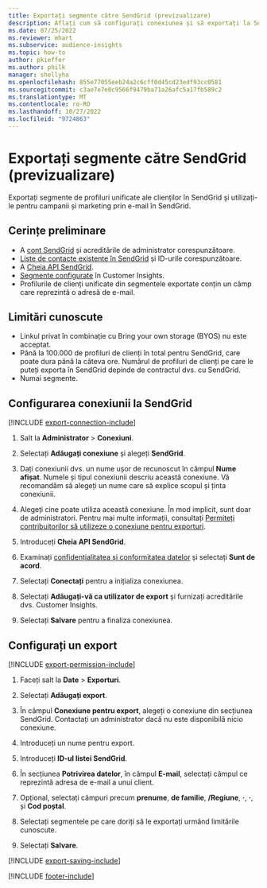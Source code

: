 ```yaml
---
title: Exportați segmente către SendGrid (previzualizare)
description: Aflați cum să configurați conexiunea și să exportați la SendGrid.
ms.date: 07/25/2022
ms.reviewer: mhart
ms.subservice: audience-insights
ms.topic: how-to
author: pkieffer
ms.author: philk
manager: shellyha
ms.openlocfilehash: 855e77055eeb24a2c6cff0d45cd23edf93cc0581
ms.sourcegitcommit: c3ae7e7e0c9566f9479ba71a26afc5a17fb589c2
ms.translationtype: MT
ms.contentlocale: ro-RO
ms.lasthandoff: 10/27/2022
ms.locfileid: "9724863"
---
```

# <a name="export-segments-to-sendgrid-preview"></a>Exportați segmente către SendGrid (previzualizare)

Exportați segmente de profiluri unificate ale clienților în SendGrid și utilizați-le pentru campanii și marketing prin e-mail în SendGrid.

## <a name="prerequisites"></a>Cerințe preliminare

- A [cont SendGrid](https://sendgrid.com/) și acreditările de administrator corespunzătoare.
- [Liste de contacte existente în SendGrid](https://sendgrid.com/docs/ui/managing-contacts/create-and-manage-contacts/#manage-contacts) și ID-urile corespunzătoare.
- A [Cheia API SendGrid](https://sendgrid.com/docs/ui/account-and-settings/api-keys/).
- [Segmente configurate](segments.md) în Customer Insights.
- Profilurile de clienți unificate din segmentele exportate conțin un câmp care reprezintă o adresă de e-mail.

## <a name="known-limitations"></a>Limitări cunoscute

- Linkul privat în combinație cu Bring your own storage (BYOS) nu este acceptat.
- Până la 100.000 de profiluri de clienți în total pentru SendGrid, care poate dura până la câteva ore. Numărul de profiluri de clienți pe care le puteți exporta în SendGrid depinde de contractul dvs. cu SendGrid.
- Numai segmente.

## <a name="set-up-connection-to-sendgrid"></a>Configurarea conexiunii la SendGrid

[!INCLUDE [export-connection-include](includes/export-connection-admn.md)]

1. Salt la **Administrator** > **Conexiuni**.

1. Selectați **Adăugați conexiune** și alegeți **SendGrid**.

1. Dați conexiunii dvs. un nume ușor de recunoscut în câmpul **Nume afișat**. Numele și tipul conexiunii descriu această conexiune. Vă recomandăm să alegeți un nume care să explice scopul și ținta conexiunii.

1. Alegeți cine poate utiliza această conexiune. În mod implicit, sunt doar de administratori. Pentru mai multe informații, consultați [Permiteți contribuitorilor să utilizeze o conexiune pentru exporturi](connections.md#allow-contributors-to-use-a-connection-for-exports).

1. Introduceți **Cheia API SendGrid**.

1. Examinați [confidențialitatea și conformitatea datelor](connections.md#data-privacy-and-compliance) și selectați **Sunt de acord**.

1. Selectați **Conectați** pentru a inițializa conexiunea.

1. Selectați **Adăugați-vă ca utilizator de export** și furnizați acreditările dvs. Customer Insights.

1. Selectați **Salvare** pentru a finaliza conexiunea.

## <a name="configure-an-export"></a>Configurați un export

[!INCLUDE [export-permission-include](includes/export-permission.md)]

1. Faceți salt la **Date** > **Exporturi**.

1. Selectați **Adăugați export**.

1. În câmpul **Conexiune pentru export**, alegeți o conexiune din secțiunea SendGrid. Contactați un administrator dacă nu este disponibilă nicio conexiune.

1. Introduceți un nume pentru export.

1. Introduceți **ID-ul listei SendGrid**.

1. În secțiunea **Potrivirea datelor**, în câmpul **E-mail**, selectați câmpul ce reprezintă adresa de e-mail a unui client.

1. Opțional, selectați câmpuri precum **prenume**, **de familie**, **/Regiune**, **·**, **·**, și **Cod poștal**.

1. Selectați segmentele pe care doriți să le exportați urmând limitările cunoscute.

1. Selectați **Salvare**.

[!INCLUDE [export-saving-include](includes/export-saving.md)]

[!INCLUDE [footer-include](includes/footer-banner.md)]
